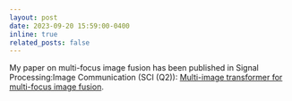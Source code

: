 ```yaml
---
layout: post
date: 2023-09-20 15:59:00-0400
inline: true
related_posts: false
---
```


My paper on multi-focus image fusion has been published in Signal Processing:Image Communication (SCI (Q2)): [Multi-image transformer for multi-focus image fusion](https://www.sciencedirect.com/science/article/pii/S0923596523001406). 
